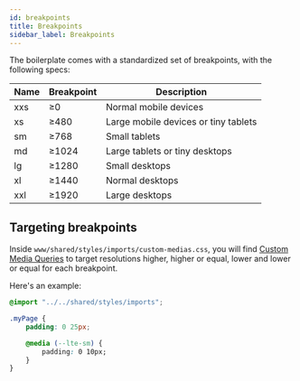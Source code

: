 ```yaml
---
id: breakpoints
title: Breakpoints
sidebar_label: Breakpoints
---
```


The boilerplate comes with a standardized set of breakpoints, with the following specs:

| Name | Breakpoint | Description |
| ---- | ---------- | ----------- |
| xxs | ≥0 | Normal mobile devices |
| xs | ≥480 | Large mobile devices or tiny tablets |
| sm | ≥768 | Small tablets |
| md | ≥1024 | Large tablets or tiny desktops |
| lg | ≥1280 | Small desktops |
| xl | ≥1440 | Normal desktops |
| xxl | ≥1920 | Large desktops |

## Targeting breakpoints

Inside `www/shared/styles/imports/custom-medias.css`, you will find [Custom Media Queries](https://github.com/postcss/postcss-custom-media) to target resolutions higher, higher or equal, lower and lower or equal for each breakpoint.

Here's an example:

```css
@import "../../shared/styles/imports";

.myPage {
    padding: 0 25px;

    @media (--lte-sm) {
        padding: 0 10px;
    }
}
```
